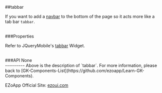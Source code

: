 ##tabbar
 
If you want to add a [navbar](https://github.com/ezoapp/Learn-GK-Components/blob/master/docs/GKComponent-navbar.md) to the bottom of the page so it acts more like a tab bar `tabbar`.


<br/>
###Properties

Refer to JQueryMobile's [tabbar](http://demos.jquerymobile.com/1.0rc2/docs/toolbars/docs-navbar.html) Widget.

<br/>
###API
None


<br/>
----------
Above is the description of `tabbar`. For more information, please back to [GK-Components-List](https://github.com/ezoapp/Learn-GK-Components).

EZoApp Official Site: [ezoui.com](http://ezoui.com/)




